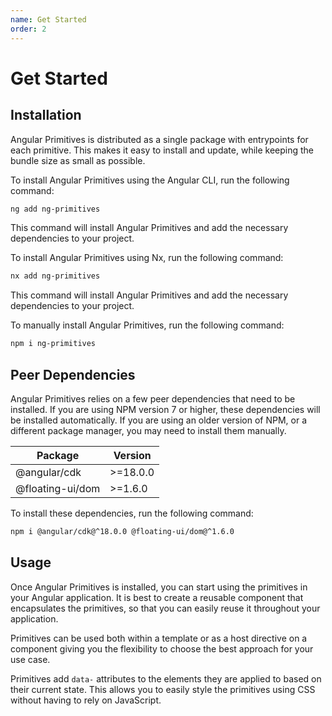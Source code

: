 ```yaml
---
name: Get Started
order: 2
---
```


# Get Started

## Installation

Angular Primitives is distributed as a single package with entrypoints for each primitive.
This makes it easy to install and update, while keeping the bundle size as small as possible.

<tab-group>
  <tab-item label="Angular CLI">
    To install Angular Primitives using the Angular CLI, run the following command:

```bash npm
ng add ng-primitives
```

This command will install Angular Primitives and add the necessary dependencies to your project.

  </tab-item>

  <tab-item label="Nx">
    To install Angular Primitives using Nx, run the following command:

```bash npm
nx add ng-primitives
```

This command will install Angular Primitives and add the necessary dependencies to your project.

  </tab-item>

  <tab-item label="Manual Installation">
    
To manually install Angular Primitives, run the following command:

```bash npm
npm i ng-primitives
```

## Peer Dependencies

Angular Primitives relies on a few peer dependencies that need to be installed. If you are using NPM version 7 or higher, these dependencies will be installed automatically. If you are using an older version of NPM, or a different package manager, you may need to install them manually.

| Package          | Version  |
| ---------------- | -------- |
| @angular/cdk     | >=18.0.0 |
| @floating-ui/dom | >=1.6.0  |

To install these dependencies, run the following command:

```bash
npm i @angular/cdk@^18.0.0 @floating-ui/dom@^1.6.0
```

  </tab-item>
</tab-group>

## Usage

Once Angular Primitives is installed, you can start using the primitives in your Angular application.
It is best to create a reusable component that encapsulates the primitives, so that you can easily reuse it throughout your application.

Primitives can be used both within a template or as a host directive on a component giving you the flexibility to choose the best approach for your use case.

Primitives add `data-` attributes to the elements they are applied to based on their current state. This allows you to easily style the primitives using CSS without having to rely on JavaScript.
